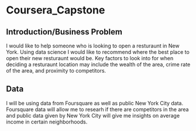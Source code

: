 # Coursera_Capstone

## Introduction/Business Problem
I would like to help someone who is looking to open a resturaunt in New York. Using data science I would like to recommend where the best place to open their new resturaunt would be.
Key factors to look into for when deciding a resturaunt location may include the wealth of the area, crime rate of the area, and proximity to competitors. 


## Data
I will be using data from Foursquare as well as public New York City data. Foursquare data will allow me to researh if there are competitors in the area and public data given by New York City will give me insights on average income in certain neighborhoods.
